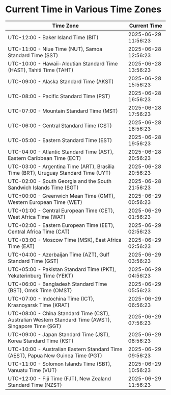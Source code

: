 # Current Time in Various Time Zones

| Time Zone | Current Time |
|-----------|--------------|
| UTC-12:00 - Baker Island Time (BIT) | 2025-06-29 11:56:23 |
| UTC-11:00 - Niue Time (NUT), Samoa Standard Time (SST) | 2025-06-28 12:56:23 |
| UTC-10:00 - Hawaii-Aleutian Standard Time (HAST), Tahiti Time (TAHT) | 2025-06-28 13:56:23 |
| UTC-09:00 - Alaska Standard Time (AKST) | 2025-06-28 15:56:23 |
| UTC-08:00 - Pacific Standard Time (PST) | 2025-06-28 16:56:23 |
| UTC-07:00 - Mountain Standard Time (MST) | 2025-06-28 17:56:23 |
| UTC-06:00 - Central Standard Time (CST) | 2025-06-28 18:56:23 |
| UTC-05:00 - Eastern Standard Time (EST) | 2025-06-28 19:56:23 |
| UTC-04:00 - Atlantic Standard Time (AST), Eastern Caribbean Time (ECT) | 2025-06-28 20:56:23 |
| UTC-03:00 - Argentina Time (ART), Brasília Time (BRT), Uruguay Standard Time (UYT) | 2025-06-28 20:56:23 |
| UTC-02:00 - South Georgia and the South Sandwich Islands Time (SGT) | 2025-06-28 21:56:23 |
| UTC±00:00 - Greenwich Mean Time (GMT), Western European Time (WET) | 2025-06-29 00:56:23 |
| UTC+01:00 - Central European Time (CET), West Africa Time (WAT) | 2025-06-29 01:56:23 |
| UTC+02:00 - Eastern European Time (EET), Central Africa Time (CAT) | 2025-06-29 02:56:23 |
| UTC+03:00 - Moscow Time (MSK), East Africa Time (EAT) | 2025-06-29 02:56:23 |
| UTC+04:00 - Azerbaijan Time (AZT), Gulf Standard Time (GST) | 2025-06-29 03:56:23 |
| UTC+05:00 - Pakistan Standard Time (PKT), Yekaterinburg Time (YEKT) | 2025-06-29 04:56:23 |
| UTC+06:00 - Bangladesh Standard Time (BST), Omsk Time (OMST) | 2025-06-29 05:56:23 |
| UTC+07:00 - Indochina Time (ICT), Krasnoyarsk Time (KRAT) | 2025-06-29 06:56:23 |
| UTC+08:00 - China Standard Time (CST), Australian Western Standard Time (AWST), Singapore Time (SGT) | 2025-06-29 07:56:23 |
| UTC+09:00 - Japan Standard Time (JST), Korea Standard Time (KST) | 2025-06-29 08:56:23 |
| UTC+10:00 - Australian Eastern Standard Time (AEST), Papua New Guinea Time (PGT) | 2025-06-29 09:56:23 |
| UTC+11:00 - Solomon Islands Time (SBT), Vanuatu Time (VUT) | 2025-06-29 10:56:23 |
| UTC+12:00 - Fiji Time (FJT), New Zealand Standard Time (NZST) | 2025-06-29 11:56:23 |
